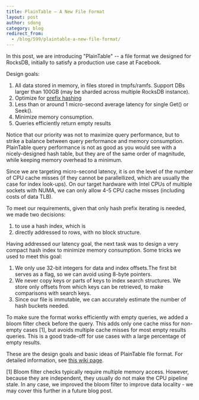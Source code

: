 ```yaml
---
title: PlainTable — A New File Format
layout: post
author: sdong
category: blog
redirect_from:
  - /blog/599/plaintable-a-new-file-format/
---
```


In this post, we are introducing "PlainTable" -- a file format we designed for RocksDB, initially to satisfy a production use case at Facebook.

Design goals:

1. All data stored in memory, in files stored in tmpfs/ramfs. Support DBs larger than 100GB (may be sharded across multiple RocksDB instance).
1. Optimize for [prefix hashing](https://github.com/facebook/rocksdb/raw/gh-pages/talks/2014-03-27-RocksDB-Meetup-Siying-Prefix-Hash.pdf)
1. Less than or around 1 micro-second average latency for single Get() or Seek().
1. Minimize memory consumption.
1. Queries efficiently return empty results

Notice that our priority was not to maximize query performance, but to strike a balance between query performance and memory consumption. PlainTable query performance is not as good as you would see with a nicely-designed hash table, but they are of the same order of magnitude, while keeping memory overhead to a minimum.

Since we are targeting micro-second latency, it is on the level of the number of CPU cache misses (if they cannot be parallellized, which are usually the case for index look-ups). On our target hardware with Intel CPUs of multiple sockets with NUMA, we can only allow 4-5 CPU cache misses (including costs of data TLB).

To meet our requirements, given that only hash prefix iterating is needed, we made two decisions:

1. to use a hash index, which is
1. directly addressed to rows, with no block structure.

Having addressed our latency goal, the next task was to design a very compact hash index to minimize memory consumption. Some tricks we used to meet this goal:

1. We only use 32-bit integers for data and index offsets.The first bit serves as a flag, so we can avoid using 8-byte pointers.
1. We never copy keys or parts of keys to index search structures. We store only offsets from which keys can be retrieved, to make comparisons with search keys.
1. Since our file is immutable, we can accurately estimate the number of hash buckets needed.

To make sure the format works efficiently with empty queries, we added a bloom filter check before the query. This adds only one cache miss for non-empty cases [1], but avoids multiple cache misses for most empty results queries. This is a good trade-off for use cases with a large percentage of empty results.

These are the design goals and basic ideas of PlainTable file format. For detailed information, see [this wiki page](https://github.com/facebook/rocksdb/wiki/PlainTable-Format).

[1] Bloom filter checks typically require multiple memory access. However, because they are independent, they usually do not make the CPU pipeline stale. In any case, we improved the bloom filter to improve data locality - we may cover this further in a future blog post.
